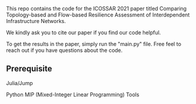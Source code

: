 This repo contains the code for the ICOSSAR 2021 paper titled Comparing Topology-based and Flow-based Resilience Assessment of Interdependent Infrastructure Networks.

We kindly ask you to cite our paper if you find our code helpful.

To get the results in the paper, simply run the "main.py" file. Free feel to reach out if you have questions about the code.

## Prerequisite 

Julia/Jump

Python MIP (Mixed-Integer Linear Programming) Tools
